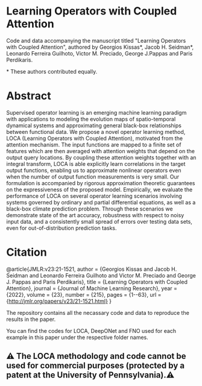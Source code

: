 # Learning Operators with Coupled Attention

Code and data accompanying the manuscript titled "Learning Operators with Coupled Attention", authored by Georgios Kissas*, Jacob H. Seidman*,  Leonardo Ferreira Guilhoto, Victor M. Preciado, George J.Pappas and Paris Perdikaris.
 
\* These authors contributed equally.

# Abstract

Supervised operator learning is an emerging machine learning paradigm with applications to modeling the evolution maps of spatio-temporal dynamical systems and approximating general black-box relationships between functional data. We propose a novel operator learning method, LOCA (Learning Operators with Coupled Attention), motivated from the attention mechanism. The input functions are mapped to a finite set of features which are then averaged with attention weights that depend on the output query locations. By coupling these attention weights together with an integral transform, LOCA is able explicitly learn correlations in the target output functions, enabling us to approximate nonlinear operators even when the number of output function measurements is very small. Our formulation is accompanied by rigorous approximation theoretic guarantees on the expressiveness of the proposed model. Empirically, we evaluate the performance of LOCA on several operator learning scenarios involving systems governed by ordinary and partial differential equations, as well as a black-box climate prediction problem. Through these scenarios we demonstrate state of the art accuracy, robustness with respect to noisy input data, and a consistently small spread of errors over testing data sets, even for out-of-distribution prediction tasks.


# Citation

  @article{JMLR:v23:21-1521, 
    author  = {Georgios Kissas and Jacob H. Seidman and Leonardo Ferreira Guilhoto and Victor M. Preciado and George J. Pappas and Paris Perdikaris},
     title   = {Learning Operators with Coupled Attention},
    journal = {Journal of Machine Learning Research},
    year    = {2022},
    volume  = {23},
    number  = {215},
    pages   = {1--63},
    url     = {http://jmlr.org/papers/v23/21-1521.html}
  }


The repository contains all the necassary code and data to reproduce the results in the paper. 

You can find the codes for LOCA, DeepONet and FNO used for each example in this paper under the respective folder names. 

## ⚠️ The LOCA methodology and code cannot be used for commercial purposes (protected by a patent at the University of Pennsylvania).⚠️

